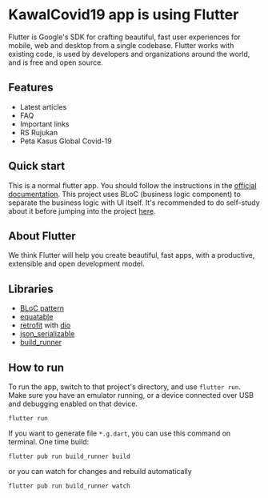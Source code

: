 # KawalCovid19 app is using Flutter

Flutter is Google's SDK for crafting beautiful, fast user experiences for
mobile, web and desktop from a single codebase. Flutter works with existing
code, is used by developers and organizations around the world, and is free
and open source.

## Features

*  Latest articles
*  FAQ
*  Important links
*  RS Rujukan
*  Peta Kasus Global Covid-19

## Quick start

This is a normal flutter app. You should follow the instructions in the [official documentation](https://flutter.io/docs/get-started/install). This project uses BLoC (business logic component) to separate the business logic with UI itself. It's recommended to do self-study about it before jumping into the project [here](https://bloclibrary.dev/).

## About Flutter

We think Flutter will help you create beautiful, fast apps, with a productive,
extensible and open development model.

## Libraries

* [BLoC pattern](https://bloclibrary.dev/)
* [equatable](https://pub.dev/packages/equatable)
* [retrofit](https://pub.dartlang.org/packages/retrofit) with [dio](https://github.com/flutterchina/dio/) 
* [json_serializable](https://pub.dev/packages/json_serializable)
* [build_runner](url)

## How to run
To run the app, switch to that project's directory, and use `flutter run`. Make sure you have an emulator running, or a device connected over USB and debugging enabled on that device.

```console
flutter run
```

If you want to generate file `*.g.dart`, you can use this command on terminal.
One time build:
```console
flutter pub run build_runner build
```
or you can watch for changes and rebuild automatically	
```console
flutter pub run build_runner watch
```
